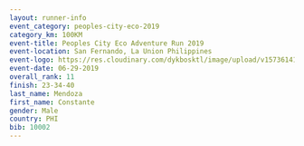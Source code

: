 ```yaml
---
layout: runner-info 
event_category: peoples-city-eco-2019 
category_km: 100KM 
event-title: Peoples City Eco Adventure Run 2019 
event-location: San Fernando, La Union Philippines 
event-logo: https://res.cloudinary.com/dykbosktl/image/upload/v1573614176/Logo/event_logo_01_bvtsnv.jpg 
event-date: 06-29-2019 
overall_rank: 11
finish: 23-34-40
last_name: Mendoza
first_name: Constante
gender: Male
country: PHI
bib: 10002
---
```

